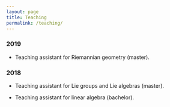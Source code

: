 ```yaml
---
layout: page
title: Teaching
permalink: /teaching/
---
```


### 2019 
- Teaching assistant for Riemannian geometry (master).

### 2018 
- Teaching assistant for Lie groups and Lie algebras (master).

- Teaching assistant for linear algebra (bachelor). 

